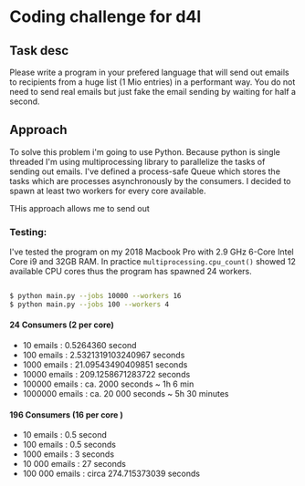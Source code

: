 # Coding challenge for d4l 

## Task desc
Please write a program in your prefered language that will send out emails to recipients from a huge list (1 Mio entries) in a performant way. You do not need to send real emails but just fake the email sending by waiting for half a second.

## Approach

To solve this problem i'm going to use Python. 
Because python is single threaded I'm using multiprocessing library to parallelize the tasks of sending out emails.
I've defined a process-safe Queue which stores the tasks which are processes asynchronously by the consumers.
I decided to spawn at least two workers for every core available.

THis approach allows me to send out 


### Testing:

I've tested the program on my 2018 Macbook Pro with 2.9 GHz 6-Core Intel Core i9 and 32GB RAM. 
In practice ``` multiprocessing.cpu_count() ``` showed 12 available CPU cores thus the program has spawned 24 workers. 

```bash

$ python main.py --jobs 10000 --workers 16
$ python main.py --jobs 100 --workers 4

```


#### 24 Consumers (2 per core)

- 10 emails : 0.5264360 second
- 100 emails : 2.5321319103240967 seconds
- 1000 emails : 21.09543490409851 seconds
- 10000 emails : 209.1258671283722 seconds
- 100000 emails : ca. 2000 seconds ~ 1h 6 min 
- 1000000 emails : ca. 20 000 seconds ~ 5h 30 minutes

#### 196 Consumers (16 per core )
- 10 emails : 0.5 second
- 100 emails : 0.5 seconds
- 1000 emails : 3 seconds
- 10 000 emails : 27 seconds
- 100 000 emails : circa 274.715373039 seconds
